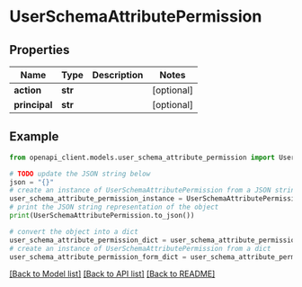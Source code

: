 # UserSchemaAttributePermission


## Properties

Name | Type | Description | Notes
------------ | ------------- | ------------- | -------------
**action** | **str** |  | [optional] 
**principal** | **str** |  | [optional] 

## Example

```python
from openapi_client.models.user_schema_attribute_permission import UserSchemaAttributePermission

# TODO update the JSON string below
json = "{}"
# create an instance of UserSchemaAttributePermission from a JSON string
user_schema_attribute_permission_instance = UserSchemaAttributePermission.from_json(json)
# print the JSON string representation of the object
print(UserSchemaAttributePermission.to_json())

# convert the object into a dict
user_schema_attribute_permission_dict = user_schema_attribute_permission_instance.to_dict()
# create an instance of UserSchemaAttributePermission from a dict
user_schema_attribute_permission_form_dict = user_schema_attribute_permission.from_dict(user_schema_attribute_permission_dict)
```
[[Back to Model list]](../README.md#documentation-for-models) [[Back to API list]](../README.md#documentation-for-api-endpoints) [[Back to README]](../README.md)


